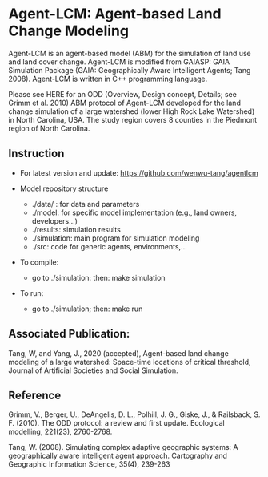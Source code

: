 # Agent-LCM: Agent-based Land Change Modeling
Agent-LCM is an agent-based model (ABM) for the simulation of land use and land cover change. Agent-LCM is modified from GAIASP: GAIA Simulation Package (GAIA: Geographically Aware Intelligent Agents; Tang 2008). Agent-LCM is written in C++ programming language. 

Please see HERE for an ODD (Overview, Design concept, Details; see Grimm et al. 2010) ABM protocol of Agent-LCM developed for the land change simulation of a large watershed (lower High Rock Lake Watershed) in North Carolina, USA. The study region covers 8 counties in the Piedmont region of North Carolina. 

## Instruction

* For latest version and update: https://github.com/wenwu-tang/agentlcm

* Model repository structure
	* ./data/ : for data and parameters
	* ./model: for specific model implementation (e.g., land owners, developers...)
	* ./results: simulation results
	* ./simulation: main program for simulation modeling
	* ./src: code for generic agents, environments,...

* To compile: 
	* go to ./simulation: then: make simulation

* To run:
	* go to ./simulation; then: make run

## Associated Publication: 

Tang, W, and Yang, J., 2020 (accepted), Agent-based land change modeling of a large watershed: Space-time locations of critical threshold, Journal of Artificial Societies and Social Simulation.

## Reference

Grimm, V., Berger, U., DeAngelis, D. L., Polhill, J. G., Giske, J., & Railsback, S. F. (2010). The ODD protocol: a review and first update. Ecological modelling, 221(23), 2760-2768.

Tang, W. (2008). Simulating complex adaptive geographic systems: A geographically aware intelligent agent approach. Cartography and Geographic Information Science, 35(4), 239-263
